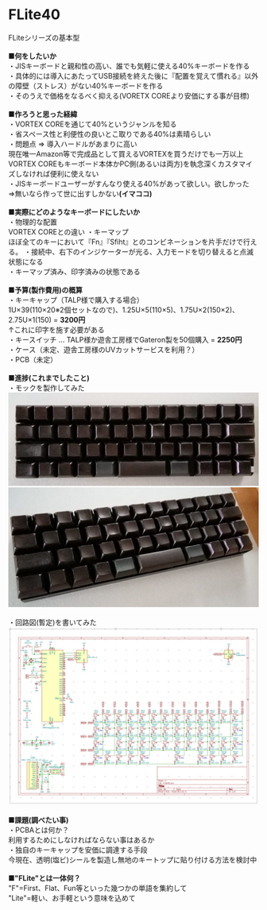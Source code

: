 # FLite40
FLiteシリーズの基本型<BR>
<BR>
<B>■何をしたいか</B><BR>
・JISキーボードと親和性の高い、誰でも気軽に使える40%キーボードを作る<BR>
・具体的には導入にあたってUSB接続を終えた後に『配置を覚えて慣れる』以外の障壁（ストレス）がない40%キーボードを作る<BR>
・そのうえで価格をなるべく抑える(VORETX COREより安価にする事が目標)<BR>
<BR>
<B>■作ろうと思った経緯</B><BR>
・VORTEX COREを通じて40%というジャンルを知る<BR>
・省スペース性と利便性の良いとこ取りである40%は素晴らしい<BR>
・問題点 ⇒ 導入ハードルがあまりに高い<BR>
現在唯一Amazon等で完成品として買えるVORTEXを買うだけでも一万以上<BR>
VORTEX COREもキーボード本体かPC側(あるいは両方)を執念深くカスタマイズしなければ便利に使えない<BR>
・JISキーボードユーザーがすんなり使える40%があって欲しい。欲しかった<BR>
⇒無いなら作って世に出すしかない<B>(イマココ)</B><BR>
<BR>
<B>■実際にどのようなキーボードにしたいか</B><BR>
・物理的な配置<BR>
VORTEX COREとの違い
・キーマップ<BR>
ほぼ全てのキーにおいて『Fn』『Sfiht』とのコンビネーションを片手だけで行える。
・接続中、右下のインジケーターが光る、入力モードを切り替えると点滅状態になる<BR>
・キーマップ済み、印字済みの状態である<BR>
<BR>
<B>■予算(製作費用)の概算</B><BR>
・キーキャップ（TALP様で購入する場合）<BR>
1U×39(110×20※2個セットなので)、1.25U×5(110×5)、1.75U×2(150×2)、2.75U×1(150) = <B>3200円</B><BR>
↑これに印字を施す必要がある<BR>
・キースイッチ … TALP様か遊舎工房様でGateron製を50個購入 = <B>2250円</B><BR>
・ケース（未定、遊舎工房様のUVカットサービスを利用？）<BR>
・PCB（未定）<BR>
<BR>
<B>■進捗(これまでしたこと)</B><BR>
・モックを製作してみた<BR>
<img src=img/mokku1.jpg><BR>
<img src=img/mokku2.jpg><BR>
<BR>
・回路図(暫定)を書いてみた<BR>
<img src=img/kairo1.jpg><BR>
<BR>
<B>■課題(調べたい事)</B><BR>
・PCBAとは何か？<BR>
利用するためにしなければならない事はあるか<BR>
・独自のキーキャップを安価に調達する手段<BR>
今現在、透明(塩ビ)シールを製造し無地のキートップに貼り付ける方法を検討中<BR>
<BR>
■<B>"FLite"とは一体何？</B><BR>
"F"=First、Flat、Fun等といった幾つかの単語を集約して<BR>
"Lite"=軽い、お手軽という意味を込めて
<BR>
